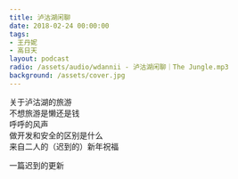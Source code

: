 ```yaml
---
title: 泸沽湖闲聊
date: 2018-02-24 00:00:00
tags:
- 王丹妮
- 高日天
layout: podcast
radio: /assets/audio/wdannii - 泸沽湖闲聊｜The Jungle.mp3
background: /assets/cover.jpg
---
```

关于泸沽湖的旅游  
不想旅游是懒还是钱  
呼呼的风声  
做开发和安全的区别是什么  
来自二人的（迟到的）新年祝福

一篇迟到的更新
